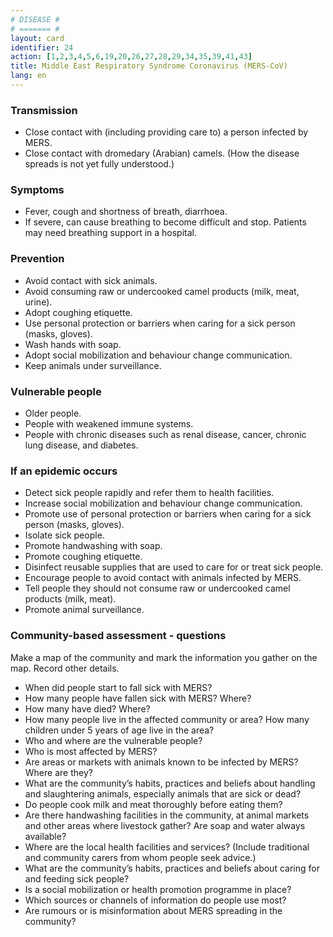 ```yaml
---
# DISEASE #
# ======= #
layout: card
identifier: 24
action: [1,2,3,4,5,6,19,20,26,27,28,29,34,35,39,41,43]
title: Middle East Respiratory Syndrome Coronavirus (MERS-CoV)
lang: en
---
```


### Transmission

- Close contact with (including providing care to) a person infected by MERS.
- Close contact with dromedary (Arabian) camels. (How the disease spreads is not yet fully understood.)

### Symptoms

- Fever, cough and shortness of breath, diarrhoea.
- If severe, can cause breathing to become difficult and stop. Patients may need breathing support in a hospital.

### Prevention

- Avoid contact with sick animals.
- Avoid consuming raw or undercooked camel products (milk, meat, urine).
- Adopt coughing etiquette.
- Use personal protection or barriers when caring for a sick person (masks, gloves).
- Wash hands with soap.
- Adopt social mobilization and behaviour change communication.
- Keep animals under surveillance.

### Vulnerable people

- Older people.
- People with weakened immune systems.
- People with chronic diseases such as renal disease, cancer, chronic lung disease, and diabetes.

### If an epidemic occurs

- Detect sick people rapidly and refer them to health facilities.
- Increase social mobilization and behaviour change communication.
- Promote use of personal protection or barriers when caring for a sick person (masks, gloves).
- Isolate sick people.
- Promote handwashing with soap.
- Promote coughing etiquette.
- Disinfect reusable supplies that are used to care for or treat sick people.
- Encourage people to avoid contact with animals infected by MERS.
- Tell people they should not consume raw or undercooked camel products (milk, meat).
- Promote animal surveillance.

### Community-based assessment - questions

Make a map of the community and mark the information you gather on the map. Record other details.
- When did people start to fall sick with MERS?
- How many people have fallen sick with MERS? Where?
- How many have died? Where?
- How many people live in the affected community or area? How many children under 5 years of age live in the area?
- Who and where are the vulnerable people?
- Who is most affected by MERS?
-	Are areas or markets with animals known to be infected by MERS? Where are they?
- What are the community’s habits, practices and beliefs about handling and slaughtering animals, especially animals that are sick or dead?
- Do people cook milk and meat thoroughly before eating them?
- Are there handwashing facilities in the community, at animal markets and other areas where livestock gather? Are soap and water always available?
-	Where are the local health facilities and services? (Include traditional and community carers from whom people seek advice.)
- What are the community’s habits, practices and beliefs about caring for and feeding sick people?
- Is a social mobilization or health promotion programme in place?
- Which sources or channels of information do people use most?
- Are rumours or is misinformation about MERS spreading in the community?
